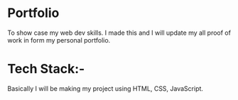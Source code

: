 # Portfolio
 To show case my web dev skills. I made this and I will update my all proof of work in form my personal portfolio.
# Tech Stack:-
 Basically I will be making my project using HTML, CSS, JavaScript.
